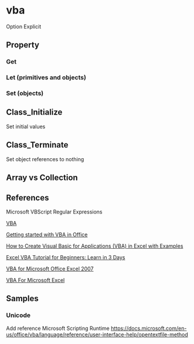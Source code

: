 # vba
Option Explicit

## Property
### Get
### Let (primitives and objects)
### Set (objects)

## Class_Initialize
Set initial values

## Class_Terminate
Set object references to nothing

## Array vs Collection

## References
Microsoft VBScript Regular Expressions

[VBA](https://www.excel-easy.com/vba.html)

[Getting started with VBA in Office](https://docs.microsoft.com/en-us/office/vba/library-reference/concepts/getting-started-with-vba-in-office)

[How to Create Visual Basic for Applications (VBA) in Excel with Examples](https://www.guru99.com/creating-your-first-visual-basic-for-applications-vba-in-excel.html)

[Excel VBA Tutorial for Beginners: Learn in 3 Days](https://www.guru99.com/vba-tutorial.html)
 
[VBA for Microsoft Office Excel 2007](http://www.functionx.com/vbaexcel/index.htm)

[VBA For Microsoft Excel](http://www.functionx.com/vbaexcel2003/index.htm)

## Samples
### Unicode
Add reference Microsoft Scripting Runtime
https://docs.microsoft.com/en-us/office/vba/language/reference/user-interface-help/opentextfile-method
